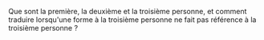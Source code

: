 Que sont la première, la deuxième et la troisième personne, et comment traduire lorsqu'une forme à la troisième personne ne fait pas référence à la troisième personne ?